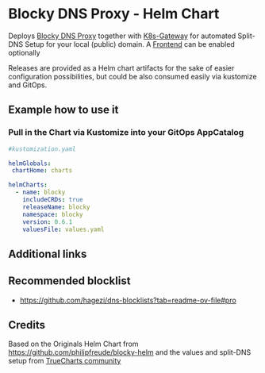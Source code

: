 # Blocky DNS Proxy - Helm Chart

Deploys [Blocky DNS Proxy](https://github.com/0xERR0R/blocky) together with [K8s-Gateway](https://github.com/ori-edge/k8s_gateway) for automated Split-DNS Setup for your local (public) domain.
A [Frontend](https://github.com/Mozart409/blocky-frontend) can be enabled optionally


Releases are provided as a Helm chart artifacts for the sake of easier configuration possibilities, but could be also consumed easily via kustomize and GitOps.


## Example how to use it

### Pull in the Chart via Kustomize into your GitOps AppCatalog

```yaml
#kustomization.yaml

helmGlobals:
 chartHome: charts

helmCharts:
  - name: blocky
    includeCRDs: true
    releaseName: blocky
    namespace: blocky
    version: 0.6.1
    valuesFile: values.yaml

```



## Additional links

## Recommended blocklist

- https://github.com/hagezi/dns-blocklists?tab=readme-ov-file#pro



## Credits

Based on the Originals Helm Chart from 
https://github.com/philipfreude/blocky-helm and the values and split-DNS setup from [TrueCharts community](https://github.com/truecharts/public/blob/master/charts/premium/blocky/values.yaml)